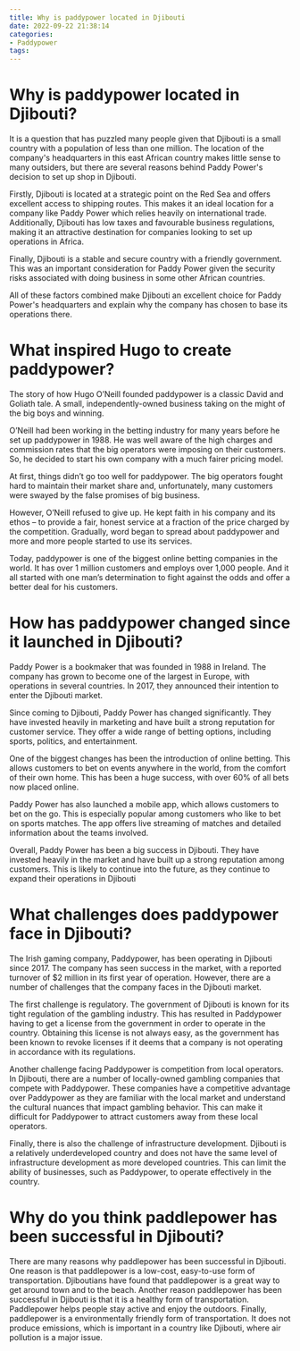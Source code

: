```yaml
---
title: Why is paddypower located in Djibouti
date: 2022-09-22 21:38:14
categories:
- Paddypower
tags:
---
```



#  Why is paddypower located in Djibouti?
It is a question that has puzzled many people given that Djibouti is a small country with a population of less than one million. The location of the company's headquarters in this east African country makes little sense to many outsiders, but there are several reasons behind Paddy Power's decision to set up shop in Djibouti.

Firstly, Djibouti is located at a strategic point on the Red Sea and offers excellent access to shipping routes. This makes it an ideal location for a company like Paddy Power which relies heavily on international trade. Additionally, Djibouti has low taxes and favourable business regulations, making it an attractive destination for companies looking to set up operations in Africa.

Finally, Djibouti is a stable and secure country with a friendly government. This was an important consideration for Paddy Power given the security risks associated with doing business in some other African countries.

All of these factors combined make Djibouti an excellent choice for Paddy Power's headquarters and explain why the company has chosen to base its operations there.

#  What inspired Hugo to create paddypower?

The story of how Hugo O’Neill founded paddypower is a classic David and Goliath tale. A small, independently-owned business taking on the might of the big boys and winning.

O’Neill had been working in the betting industry for many years before he set up paddypower in 1988. He was well aware of the high charges and commission rates that the big operators were imposing on their customers. So, he decided to start his own company with a much fairer pricing model.

At first, things didn’t go too well for paddypower. The big operators fought hard to maintain their market share and, unfortunately, many customers were swayed by the false promises of big business.

However, O’Neill refused to give up. He kept faith in his company and its ethos – to provide a fair, honest service at a fraction of the price charged by the competition. Gradually, word began to spread about paddypower and more and more people started to use its services.

Today, paddypower is one of the biggest online betting companies in the world. It has over 1 million customers and employs over 1,000 people. And it all started with one man’s determination to fight against the odds and offer a better deal for his customers.

#  How has paddypower changed since it launched in Djibouti?

Paddy Power is a bookmaker that was founded in 1988 in Ireland. The company has grown to become one of the largest in Europe, with operations in several countries. In 2017, they announced their intention to enter the Djibouti market.

Since coming to Djibouti, Paddy Power has changed significantly. They have invested heavily in marketing and have built a strong reputation for customer service. They offer a wide range of betting options, including sports, politics, and entertainment.

One of the biggest changes has been the introduction of online betting. This allows customers to bet on events anywhere in the world, from the comfort of their own home. This has been a huge success, with over 60% of all bets now placed online.

Paddy Power has also launched a mobile app, which allows customers to bet on the go. This is especially popular among customers who like to bet on sports matches. The app offers live streaming of matches and detailed information about the teams involved.

Overall, Paddy Power has been a big success in Djibouti. They have invested heavily in the market and have built up a strong reputation among customers. This is likely to continue into the future, as they continue to expand their operations in Djibouti

#  What challenges does paddypower face in Djibouti?

The Irish gaming company, Paddypower, has been operating in Djibouti since 2017. The company has seen success in the market, with a reported turnover of $2 million in its first year of operation. However, there are a number of challenges that the company faces in the Djibouti market.

The first challenge is regulatory. The government of Djibouti is known for its tight regulation of the gambling industry. This has resulted in Paddypower having to get a license from the government in order to operate in the country. Obtaining this license is not always easy, as the government has been known to revoke licenses if it deems that a company is not operating in accordance with its regulations.

Another challenge facing Paddypower is competition from local operators. In Djibouti, there are a number of locally-owned gambling companies that compete with Paddypower. These companies have a competitive advantage over Paddypower as they are familiar with the local market and understand the cultural nuances that impact gambling behavior. This can make it difficult for Paddypower to attract customers away from these local operators.

Finally, there is also the challenge of infrastructure development. Djibouti is a relatively underdeveloped country and does not have the same level of infrastructure development as more developed countries. This can limit the ability of businesses, such as Paddypower, to operate effectively in the country.

#  Why do you think paddlepower has been successful in Djibouti?

There are many reasons why paddlepower has been successful in Djibouti. One reason is that paddlepower is a low-cost, easy-to-use form of transportation. Djiboutians have found that paddlepower is a great way to get around town and to the beach. Another reason paddlepower has been successful in Djibouti is that it is a healthy form of transportation. Paddlepower helps people stay active and enjoy the outdoors. Finally, paddlepower is a environmentally friendly form of transportation. It does not produce emissions, which is important in a country like Djibouti, where air pollution is a major issue.
